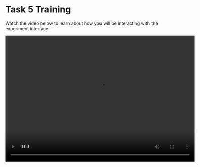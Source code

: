 # Task 5 Training 

Watch the video below to learn about how you will be interacting with the experiment interface.

<video width="600" height="400" controls>
  <source src="assets/task5-train.mp4" type="video/mp4">
  Your browser does not support the video tag.
</video>